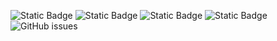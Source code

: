![Static Badge](https://img.shields.io/badge/blacklists-60-000000) ![Static Badge](https://img.shields.io/badge/blacklisted-3133271-cc0000) ![Static Badge](https://img.shields.io/badge/whitelisted-2243-00CC00) ![Static Badge](https://img.shields.io/badge/streaming_blacklist-28107-000000) ![GitHub issues](https://img.shields.io/github/issues/fabriziosalmi/blacklists)
